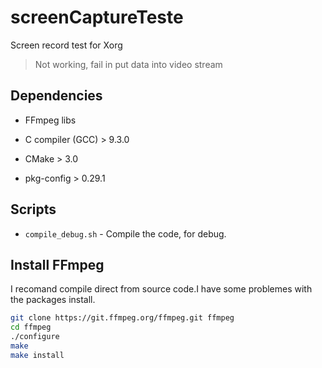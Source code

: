 # screenCaptureTeste

Screen record test for Xorg

> Not working, fail in put data into video stream

## Dependencies

- FFmpeg libs

- C compiler (GCC) > 9.3.0

- CMake > 3.0

- pkg-config > 0.29.1

## Scripts

- ```compile_debug.sh``` - Compile the code, for debug.

## Install FFmpeg

I recomand compile direct from source code.I have some problemes with the packages install.

```bash
git clone https://git.ffmpeg.org/ffmpeg.git ffmpeg
cd ffmpeg
./configure
make
make install
```
